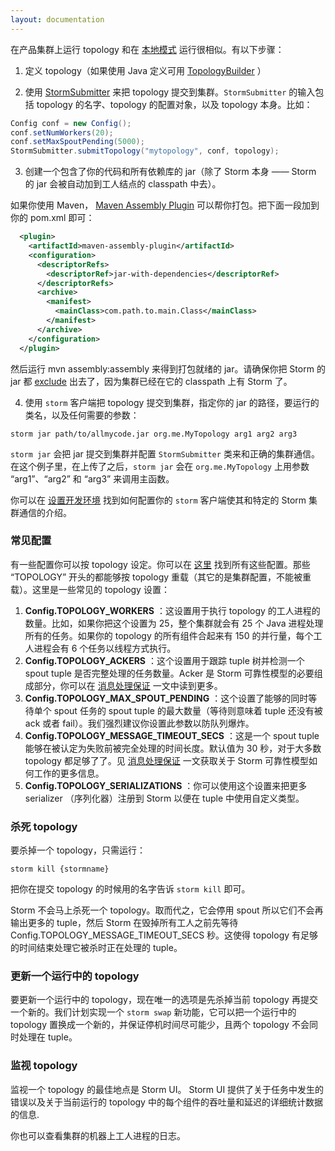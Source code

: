 ```yaml
---
layout: documentation
---
```

在产品集群上运行 topology 和在 [本地模式](Local-mode.html) 运行很相似。有以下步骤：

1) 定义 topology（如果使用 Java 定义可用  [TopologyBuilder](/apidocs/backtype/storm/topology/TopologyBuilder.html) ）

2) 使用  [StormSubmitter](/apidocs/backtype/storm/StormSubmitter.html)  来把 topology 提交到集群。`StormSubmitter` 的输入包括 topology 的名字、topology 的配置对象，以及 topology 本身。比如：

```java
Config conf = new Config();
conf.setNumWorkers(20);
conf.setMaxSpoutPending(5000);
StormSubmitter.submitTopology("mytopology", conf, topology);
```

3) 创建一个包含了你的代码和所有依赖库的 jar（除了 Storm 本身 —— Storm 的 jar 会被自动加到工人结点的 classpath 中去）。

如果你使用 Maven， [Maven Assembly Plugin](http://maven.apache.org/plugins/maven-assembly-plugin/)  可以帮你打包。把下面一段加到你的 pom.xml 即可：

```xml
  <plugin>
    <artifactId>maven-assembly-plugin</artifactId>
    <configuration>
      <descriptorRefs>  
        <descriptorRef>jar-with-dependencies</descriptorRef>
      </descriptorRefs>
      <archive>
        <manifest>
          <mainClass>com.path.to.main.Class</mainClass>
        </manifest>
      </archive>
    </configuration>
  </plugin>
```
然后运行 mvn assembly:assembly 来得到打包就绪的 jar。请确保你把 Storm 的 jar 都  [exclude](http://maven.apache.org/plugins/maven-assembly-plugin/examples/single/including-and-excluding-artifacts.html)  出去了，因为集群已经在它的 classpath 上有 Storm 了。

4) 使用 `storm` 客户端把 topology 提交到集群，指定你的 jar 的路径，要运行的类名，以及任何需要的参数：

`storm jar path/to/allmycode.jar org.me.MyTopology arg1 arg2 arg3`

`storm jar` 会把 jar 提交到集群并配置 `StormSubmitter` 类来和正确的集群通信。在这个例子里，在上传了之后，`storm jar` 会在 `org.me.MyTopology` 上用参数 “arg1”、“arg2” 和 “arg3” 来调用主函数。

你可以在  [设置开发环境](Setting-up-development-environment.html)  找到如何配置你的 `storm` 客户端使其和特定的 Storm 集群通信的介绍。

### 常见配置

有一些配置你可以按 topology 设定。你可以在  [这里](/apidocs/backtype/storm/Config.html)  找到所有这些配置。那些 “TOPOLOGY” 开头的都能够按 topology 重载（其它的是集群配置，不能被重载）。这里是一些常见的 topology 设置：

1. **Config.TOPOLOGY_WORKERS** ：这设置用于执行 topology 的工人进程的数量。比如，如果你把这个设置为 25，整个集群就会有 25 个 Java 进程处理所有的任务。如果你的 topology 的所有组件合起来有 150 的并行量，每个工人进程会有 6 个任务以线程方式执行。
2. **Config.TOPOLOGY_ACKERS** ：这个设置用于跟踪 tuple 树并检测一个 spout tuple 是否完整处理的任务数量。Acker 是 Storm 可靠性模型的必要组成部分，你可以在  [消息处理保证](Guaranteeing-message-processing.html) 一文中读到更多。
3. **Config.TOPOLOGY_MAX_SPOUT_PENDING** ：这个设置了能够的同时等待单个 spout 任务的 spout tuple 的最大数量（等待则意味着 tuple 还没有被 ack 或者 fail）。我们强烈建议你设置此参数以防队列爆炸。
4. **Config.TOPOLOGY_MESSAGE_TIMEOUT_SECS** ：这是一个 spout tuple 能够在被认定为失败前被完全处理的时间长度。默认值为 30 秒，对于大多数 topology 都足够了了。见  [消息处理保证](Guaranteeing-message-processing.html)  一文获取关于 Storm 可靠性模型如何工作的更多信息。
5. **Config.TOPOLOGY_SERIALIZATIONS** ：你可以使用这个设置来把更多 serializer （序列化器）注册到 Storm 以便在 tuple 中使用自定义类型。


### 杀死 topology

要杀掉一个 topology，只需运行：

`storm kill {stormname}`

把你在提交 topology 的时候用的名字告诉 `storm kill` 即可。

Storm 不会马上杀死一个 topology。取而代之，它会停用 spout 所以它们不会再输出更多的 tuple，然后 Storm 在毁掉所有工人之前先等待 Config.TOPOLOGY_MESSAGE_TIMEOUT_SECS 秒。这使得 topology 有足够的时间结束处理它被杀时正在处理的 tuple。

### 更新一个运行中的 topology

要更新一个运行中的 topology，现在唯一的选项是先杀掉当前 topology 再提交一个新的。我们计划实现一个 `storm swap` 新功能，它可以把一个运行中的 topology 置换成一个新的，并保证停机时间尽可能少，且两个 topology 不会同时处理在 tuple。

### 监视 topology

监视一个 topology 的最佳地点是 Storm UI。 Storm UI 提供了关于任务中发生的错误以及关于当前运行的 topology 中的每个组件的吞吐量和延迟的详细统计数据的信息. 

你也可以查看集群的机器上工人进程的日志。
